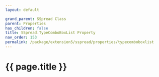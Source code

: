 ```yaml
---
layout: default

grand_parent: SSpread Class
parent: Properties
has_children: false
title: SSpread.TypeComboBoxList Property
nav_order: 153
permalink: /package/extension5/sspread/properties/typecomboboxlist
---
```

# {{ page.title }}
